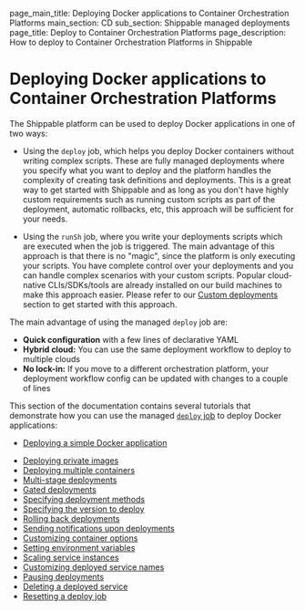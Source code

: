 page_main_title: Deploying Docker applications to Container Orchestration Platforms
main_section: CD
sub_section: Shippable managed deployments
page_title: Deploy to Container Orchestration Platforms
page_description: How to deploy to Container Orchestration Platforms in Shippable

# Deploying Docker applications to Container Orchestration Platforms

The Shippable platform can be used to deploy Docker applications in one of two ways:

* Using the `deploy` job, which helps you deploy Docker containers without writing complex scripts. These are fully managed deployments where you specify what you want to deploy and the platform handles the complexity of creating task definitions and deployments. This is a great way to get started with Shippable and as long as you don't have highly custom requirements such as running custom scripts as part of the deployment, automatic rollbacks, etc, this approach will be sufficient for your needs.

* Using the `runSh` job, where you write your deployments scripts which are executed when the job is triggered. The main advantage of this approach is that there is no "magic", since the platform is only executing your scripts. You have complete control over your deployments and you can handle complex scenarios with your custom scripts. Popular cloud-native CLIs/SDKs/tools are already installed on our build machines to make this approach easier. Please refer to our [Custom deployments](/deploy/deploy-docker-overview/) section to get started with this approach.

The main advantage of using the managed `deploy` job are:

* **Quick configuration** with a few lines of declarative YAML
* **Hybrid cloud:** You can use the same deployment workflow to deploy to multiple clouds
* **No lock-in:** If you move to a different orchestration platform, your deployment workflow config can be updated with changes to a couple of lines

This section of the documentation contains several tutorials that demonstrate how you can use the managed [`deploy` job](/platform/workflow/job/deploy) to deploy Docker applications:

* [Deploying a simple Docker application](/deploy/continuous-delivery-single-container-docker-application)
- [Deploying private images](/deploy/deploy-private-images)
- [Deploying multiple containers](/deploy/deploy-multiple-containers)
- [Multi-stage deployments](/deploy/multi-stage-deployments)
- [Gated deployments](/deploy/gated-deployments)
- [Specifying deployment methods](/deploy/deployment-methods-overview)
- [Specifying the version to deploy](/deploy/deploying-specific-version)
- [Rolling back deployments](/deploy/rollback)
- [Sending notifications upon deployments](/deploy/deployment-notifications)
- [Customizing container options](/deploy/tutorial/customizing-container-options)
- [Setting environment variables](/deploy/tutorial/set-environment-deployed-container)
- [Scaling service instances](/deploy/tutorial/scaling-services)
- [Customizing deployed service names](/deploy/customize-service-names)
- [Pausing deployments](/deploy/pause-deployments)
- [Deleting a deployed service](/deploy/deleting-a-service)
- [Resetting a deploy job](/deploy/amazon-ecs-deploy-reset)
